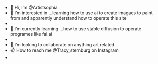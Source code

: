 - 👋 Hi, I’m @Artistsophia
- 👀 I’m interested in ...learning how to use ai to create imagaes to paint from and apparently understand how to operate this site
- 
- 🌱 I’m currently learning ...how to use stable diffusion to operate programes like fai.ai
- 
- 💞️ I’m looking to collaborate on anything art related..
- 📫 How to reach me @Tracy_sternburg on Instagram
- 

<!---
Artistsophia/Artistsophia is a ✨ special ✨ repository because its `README.md` (this file) appears on your GitHub profile.
You can click the Preview link to take a look at your changes.
--->
